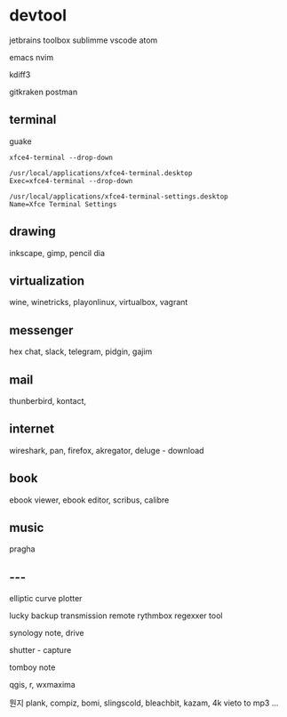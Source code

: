 # devtool

jetbrains toolbox
sublimme
vscode
atom

emacs
nvim

kdiff3

gitkraken
postman

## terminal
guake
```
xfce4-terminal --drop-down

/usr/local/applications/xfce4-terminal.desktop
Exec=xfce4-terminal --drop-down

/usr/local/applications/xfce4-terminal-settings.desktop
Name=Xfce Terminal Settings
```

## drawing
inkscape, gimp, pencil
dia

## virtualization
wine, winetricks, playonlinux, virtualbox, vagrant

## messenger
hex chat, slack, telegram, pidgin, gajim

## mail
thunberbird, kontact, 

## internet
wireshark, pan, firefox, akregator, 
deluge - download

## book
ebook viewer, ebook editor, scribus, calibre

## music
pragha

## ---
elliptic curve plotter

lucky backup
transmission remote
rythmbox
regexxer tool

synology note, drive

shutter - capture

tomboy note

qgis, r, wxmaxima


뭔지
plank, compiz, bomi, slingscold, bleachbit, kazam, 4k vieto to mp3 ...

